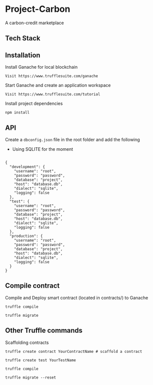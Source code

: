 # Project-Carbon

A carbon-credit marketplace

## Tech Stack 

## Installation

Install Ganache for local blockchain
```
Visit https://www.trufflesuite.com/ganache
``` 

Start Ganache and create an application workspace
```
Visit https://www.trufflesuite.com/tutorial
``` 
Install project dependencies
```
npm install
```


## API

Create a `dbconfig.json` file in the root folder and add the following 

- Using SQLITE for the moment

``` 

{
  "development": {
    "username": "root",
    "password": "password",
    "database": "project",
    "host": "database.db",
    "dialect": "sqlite",
    "logging": false
  },
  "test": {
    "username": "root",
    "password": "password",
    "database": "project",
    "host": "database.db",
    "dialect": "sqlite",
    "logging": false
  },
  "production": {
    "username": "root",
    "password": "password",
    "database": "project",
    "host": "database.db",
    "dialect": "sqlite",
    "logging": false
  }
}
```

## Compile contract

Compile and Deploy smart contract (located in contracts/) to Ganache
```
truffle compile

truffle migrate
```




## Other  Truffle commands 

Scaffolding contracts 

``` 
truffle create contract YourContractName # scaffold a contract

truffle create test YourTestName 

truffle compile

truffle migrate --reset
```



